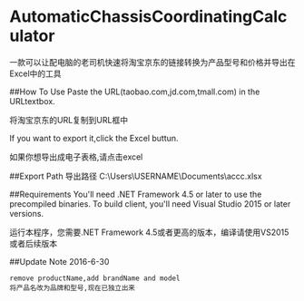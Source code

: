 # AutomaticChassisCoordinatingCalculator
一款可以让配电脑的老司机快速将淘宝京东的链接转换为产品型号和价格并导出在Excel中的工具

##How To Use
Paste the URL(taobao.com,jd.com,tmall.com) in the URLtextbox.

将淘宝京东的URL复制到URL框中

If you want to export it,click the Excel buttun.

如果你想导出成电子表格,请点击excel

##Export Path
导出路径
C:\Users\USERNAME\Documents\accc.xlsx


##Requirements
You'll need .NET Framework 4.5 or later to use the precompiled binaries. To build client, you'll need Visual Studio 2015 or later versions.

运行本程序，您需要.NET Framework 4.5或者更高的版本，编译请使用VS2015或者后续版本

##Update Note
2016-6-30
```
remove productName,add brandName and model
将产品名改为品牌和型号,现在已独立出来
 ```
